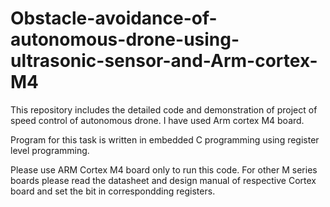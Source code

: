 # Obstacle-avoidance-of-autonomous-drone-using-ultrasonic-sensor-and-Arm-cortex-M4
This repository includes the detailed code and demonstration of project of speed control of autonomous drone. I have used Arm cortex M4 board.

Program for this task is written in embedded C programming using register level programming.

Please use ARM Cortex M4 board only to run this code. For other M series boards please read the datasheet and design manual of respective Cortex board and set the bit in correspondding registers.


